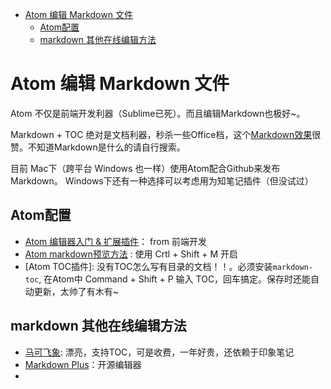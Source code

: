 
<!-- TOC depthFrom:1 depthTo:6 withLinks:1 updateOnSave:1 orderedList:0 -->

- [Atom 编辑 Markdown 文件](#atom-编辑-markdown-文件)
	- [Atom配置](#atom配置)
	- [markdown 其他在线编辑方法](#markdown-其他在线编辑方法)

<!-- /TOC -->

# Atom 编辑 Markdown 文件

Atom 不仅是前端开发利器（Sublime已死）。而且编辑Markdown也极好~。

Markdown + TOC 绝对是文档利器，秒杀一些Office档，这个[Markdown效果][2]很赞。不知道Markdown是什么的请自行搜索。

目前 Mac下（跨平台 Windows 也一样）使用Atom配合Github来发布Markdown。 Windows下还有一种选择可以考虑用为知笔记插件（但没试过）

## Atom配置
- [Atom 编辑器入门 & 扩展插件][19]： from 前端开发
- [Atom markdown预览方法][21] : 使用 Crtl + Shift + M 开启
- [Atom TOC插件]: 没有TOC怎么写有目录的文档！！。必须安装`markdown-toc`, 在Atom中 Command + Shift + P 输入 TOC，回车搞定。保存时还能自动更新，太帅了有木有~

## markdown 其他在线编辑方法
- [马可飞象][1]: 漂亮，支持TOC，可是收费，一年好贵，还依赖于印象笔记
- [Markdown Plus][2]：开源编辑器
- [有道云笔记]: 等它支持TOC再说吧~


[19]:https://li-xinyang.gitbooks.io/frontend-notebook/content/chapter1/02_02_atom.html
[21]:https://www.aswifter.com/2015/07/26/atom-markdown-editor/

[1]: https://github.com/chenzheng128/chenzheng128.github.io/tree/master/markdown/maxiang.md
[2]: http://mdp.tylingsoft.com/
